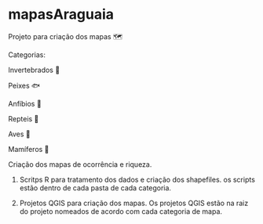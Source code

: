 # mapasAraguaia



Projeto para criação dos mapas 🗺️


  Categorias:
  
  Invertebrados 🐌
  
  Peixes 🐟
  
  Anfíbios 🐸
  
  Repteis 🦎
  
  Aves 🦤
  
  Mamíferos 🦝


Criação dos mapas de ocorrência e riqueza.


1) Scritps R para tratamento dos dados e criação dos shapefiles. os scripts estão dentro de cada pasta de cada categoria.

2) Projetos QGIS para criação dos mapas. Os projetos QGIS estão na raiz do projeto nomeados de acordo com cada categoria de mapa.
